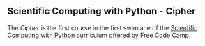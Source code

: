 ## Scientific Computing with Python - Cipher

The *Cipher* is the first course in the first swimlane of the [Scientific Computing with Python](https://www.freecodecamp.org/learn/scientific-computing-with-python) curriculum offered by Free Code Camp.

